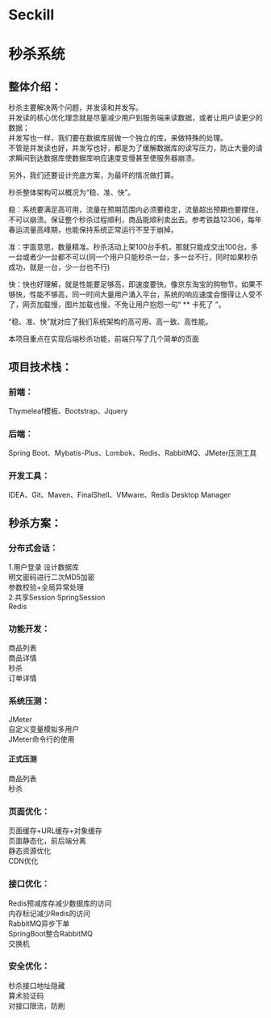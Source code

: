 # Seckill
# 秒杀系统
## 整体介绍：

秒杀主要解决两个问题，并发读和并发写。  
并发读的核心优化理念就是尽量减少用户到服务端来读数据，或者让用户读更少的数据；  
并发写也一样，我们要在数据库层做一个独立的库，来做特殊的处理。  
不管是并发读也好，并发写也好，都是为了缓解数据库的读写压力，防止大量的请求瞬间到达数据库使数据库响应速度变慢甚至使服务器崩溃。  

另外，我们还要设计兜底方案，为最坏的情况做打算。  

秒杀整体架构可以概况为“稳、准、快”。  

稳：系统要满足高可用，流量在预期范围内必须要稳定，流量超出预期也要撑住，不可以崩溃。保证整个秒杀过程顺利，商品能顺利卖出去。参考铁路12306，每年春运流量高峰期，也能保持系统正常运行不至于崩掉。  

准：字面意思，数量精准。秒杀活动上架100台手机，那就只能成交出100台。多一台或者少一台都不可以(同一个用户只能秒杀一台，多一台不行，同时如果秒杀成功，就是一台，少一台也不行)  

快：快也好理解，就是性能要足够高，即速度要快。像京东淘宝的购物节，如果不够快，性能不够高，同一时间大量用户涌入平台，系统的响应速度会慢得让人受不了，网页加载慢，图片加载也慢，不免让用户抱怨一句“ ** 卡死了 ”。  

“稳、准、快”就对应了我们系统架构的高可用、高一致、高性能。  

本项目重点在实现后端秒杀功能，前端只写了几个简单的页面  

## 项目技术栈：
### 前端：
Thymeleaf模板、Bootstrap、Jquery
### 后端：
Spring Boot、Mybatis-Plus、Lombok、Redis、RabbitMQ、JMeter压测工具
### 开发工具：
IDEA、Git、Maven、FinalShell、VMware、Redis Desktop Manager
## 秒杀方案：
### 分布式会话：
1.用户登录
设计数据库  
明文密码进行二次MD5加密  
参数校验+全局异常处理  
2.共享Session
SpringSession  
Redis  
### 功能开发：
商品列表  
商品详情  
秒杀  
订单详情  
### 系统压测：
JMeter  
自定义变量模拟多用户  
JMeter命令行的使用  
#### 正式压测
商品列表  
秒杀  
### 页面优化：
页面缓存+URL缓存+对象缓存  
页面静态化，前后端分离  
静态资源优化  
CDN优化  
### 接口优化：
Redis预减库存减少数据库的访问  
内存标记减少Redis的访问  
RabbitMQ异步下单  
SpringBoot整合RabbitMQ  
交换机  
### 安全优化：
秒杀接口地址隐藏  
算术验证码  
对接口限流，防刷
